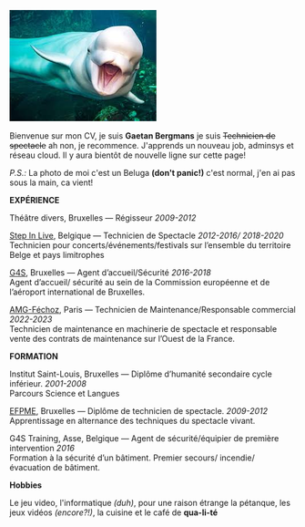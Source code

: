 ![Ma photo d'un beluga](https://raw.githubusercontent.com/Hillman-gaetan/CV/refs/heads/main/Beluga%20HUB.jpg)

Bienvenue sur mon CV, je suis **Gaetan Bergmans** je suis ~~Technicien de spectacle~~ ah non, je recommence.
J'apprends un nouveau job, adminsys et réseau cloud. Il y aura bientôt de nouvelle ligne sur cette page! 

_P.S.:_ La photo de moi c'est un Beluga **(don't panic!)** c'est normal, j'en ai pas sous la main, ca vient!

**EXPÉRIENCE**

Théâtre divers, Bruxelles — Régisseur
 _2009-2012_

[Step In Live](https://stepinlive.be/fr/bienvenue), Belgique — Technicien de Spectacle
 _2012-2016/ 2018-2020_     
Technicien  pour  concerts/événements/festivals sur l’ensemble du territoire Belge et pays limitrophes

[G4S](https://www.g4s.com/fr-fr), Bruxelles — Agent d’accueil/Sécurité
 _2016-2018_           
Agent d’accueil/ sécurité au sein de la Commission européenne et de l’aéroport international de Bruxelles.

[AMG-Féchoz](https://amg-fechoz.com/), Paris — Technicien de Maintenance/Responsable commercial
 _2022-2023_         
Technicien de maintenance en machinerie de spectacle et responsable vente des contrats de maintenance sur l’Ouest de la France.

**FORMATION**

Institut Saint-Louis, Bruxelles — Diplôme d’humanité secondaire cycle inférieur.
 _2001-2008_      
Parcours Science et Langues

[EFPME](https://www.efp.be/), Bruxelles — Diplôme de technicien de spectacle.
 _2009-2012_           
Apprentissage en alternance des techniques du spectacle vivant.

G4S Training, Asse, Belgique — Agent de sécurité/équipier de première intervention
 _2016_         
Formation à la sécurité d’un bâtiment. Premier secours/ incendie/ évacuation de bâtiment.


**Hobbies**

Le jeu video, l'informatique _(duh)_, pour une raison étrange la pétanque, les jeux vidéos _(encore?!)_, la cuisine et le café de **qua-li-té** 


